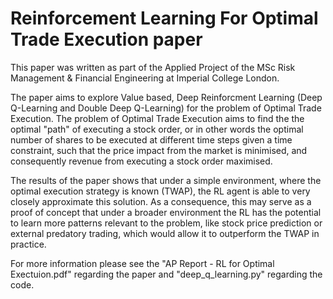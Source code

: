 # Reinforcement Learning For Optimal Trade Execution paper

This paper was written as part of the Applied Project of the MSc Risk Management & Financial Engineering at Imperial College London.

The paper aims to explore Value based, Deep Reinforcment Learning (Deep Q-Learning and Double Deep Q-Learning) for the problem of Optimal Trade Execution. The problem of Optimal Trade Execution aims to find the the optimal "path" of executing a stock order, or in other words the optimal number of shares to be executed at different time steps given a time constraint, such that the price impact from the market is minimised, and consequently revenue from executing a stock order maximised.

The results of the paper shows that under a simple environment, where the optimal execution strategy is known (TWAP), the RL agent is able to very closely approximate this solution. As a consequence, this may serve as a proof of concept that under a broader environment the RL has the potential to learn more patterns relevant to the problem, like stock price prediction or external predatory trading, which would allow it to outperform the TWAP in practice. 

For more information please see the "AP Report - RL for Optimal Exectuion.pdf" regarding the paper and "deep_q_learning.py" regarding the code.
